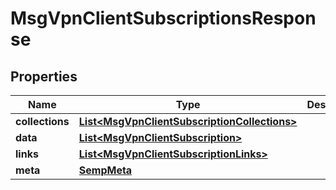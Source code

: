 
# MsgVpnClientSubscriptionsResponse

## Properties
Name | Type | Description | Notes
------------ | ------------- | ------------- | -------------
**collections** | [**List&lt;MsgVpnClientSubscriptionCollections&gt;**](MsgVpnClientSubscriptionCollections.md) |  |  [optional]
**data** | [**List&lt;MsgVpnClientSubscription&gt;**](MsgVpnClientSubscription.md) |  |  [optional]
**links** | [**List&lt;MsgVpnClientSubscriptionLinks&gt;**](MsgVpnClientSubscriptionLinks.md) |  |  [optional]
**meta** | [**SempMeta**](SempMeta.md) |  | 



